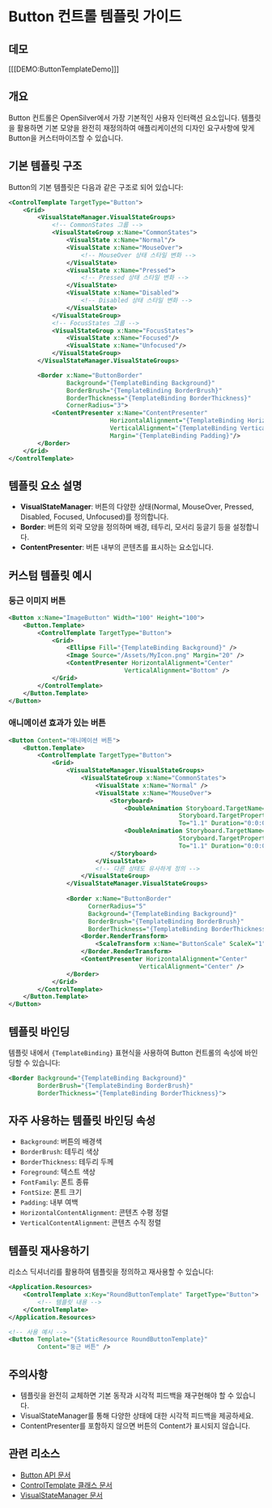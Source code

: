 # Button 컨트롤 템플릿 가이드

## 데모
[[[DEMO:ButtonTemplateDemo]]]

## 개요
Button 컨트롤은 OpenSilver에서 가장 기본적인 사용자 인터랙션 요소입니다. 템플릿을 활용하면 기본 모양을 완전히 재정의하여 애플리케이션의 디자인 요구사항에 맞게 Button을 커스터마이즈할 수 있습니다.

## 기본 템플릿 구조
Button의 기본 템플릿은 다음과 같은 구조로 되어 있습니다:

```xml
<ControlTemplate TargetType="Button">
    <Grid>
        <VisualStateManager.VisualStateGroups>
            <!-- CommonStates 그룹 -->
            <VisualStateGroup x:Name="CommonStates">
                <VisualState x:Name="Normal"/>
                <VisualState x:Name="MouseOver">
                    <!-- MouseOver 상태 스타일 변화 -->
                </VisualState>
                <VisualState x:Name="Pressed">
                    <!-- Pressed 상태 스타일 변화 -->
                </VisualState>
                <VisualState x:Name="Disabled">
                    <!-- Disabled 상태 스타일 변화 -->
                </VisualState>
            </VisualStateGroup>
            <!-- FocusStates 그룹 -->
            <VisualStateGroup x:Name="FocusStates">
                <VisualState x:Name="Focused"/>
                <VisualState x:Name="Unfocused"/>
            </VisualStateGroup>
        </VisualStateManager.VisualStateGroups>

        <Border x:Name="ButtonBorder"
                Background="{TemplateBinding Background}"
                BorderBrush="{TemplateBinding BorderBrush}"
                BorderThickness="{TemplateBinding BorderThickness}"
                CornerRadius="3">
            <ContentPresenter x:Name="ContentPresenter"
                            HorizontalAlignment="{TemplateBinding HorizontalContentAlignment}"
                            VerticalAlignment="{TemplateBinding VerticalContentAlignment}"
                            Margin="{TemplateBinding Padding}"/>
        </Border>
    </Grid>
</ControlTemplate>
```

## 템플릿 요소 설명
- **VisualStateManager**: 버튼의 다양한 상태(Normal, MouseOver, Pressed, Disabled, Focused, Unfocused)를 정의합니다.
- **Border**: 버튼의 외곽 모양을 정의하며 배경, 테두리, 모서리 둥글기 등을 설정합니다.
- **ContentPresenter**: 버튼 내부의 콘텐츠를 표시하는 요소입니다.

## 커스텀 템플릿 예시

### 둥근 이미지 버튼
```xml
<Button x:Name="ImageButton" Width="100" Height="100">
    <Button.Template>
        <ControlTemplate TargetType="Button">
            <Grid>
                <Ellipse Fill="{TemplateBinding Background}" />
                <Image Source="/Assets/MyIcon.png" Margin="20" />
                <ContentPresenter HorizontalAlignment="Center" 
                                VerticalAlignment="Bottom" />
            </Grid>
        </ControlTemplate>
    </Button.Template>
</Button>
```

### 애니메이션 효과가 있는 버튼
```xml
<Button Content="애니메이션 버튼">
    <Button.Template>
        <ControlTemplate TargetType="Button">
            <Grid>
                <VisualStateManager.VisualStateGroups>
                    <VisualStateGroup x:Name="CommonStates">
                        <VisualState x:Name="Normal" />
                        <VisualState x:Name="MouseOver">
                            <Storyboard>
                                <DoubleAnimation Storyboard.TargetName="ButtonScale" 
                                               Storyboard.TargetProperty="ScaleX"
                                               To="1.1" Duration="0:0:0.2" />
                                <DoubleAnimation Storyboard.TargetName="ButtonScale" 
                                               Storyboard.TargetProperty="ScaleY"
                                               To="1.1" Duration="0:0:0.2" />
                            </Storyboard>
                        </VisualState>
                        <!-- 다른 상태도 유사하게 정의 -->
                    </VisualStateGroup>
                </VisualStateManager.VisualStateGroups>
                
                <Border x:Name="ButtonBorder" 
                      CornerRadius="5"
                      Background="{TemplateBinding Background}"
                      BorderBrush="{TemplateBinding BorderBrush}"
                      BorderThickness="{TemplateBinding BorderThickness}">
                    <Border.RenderTransform>
                        <ScaleTransform x:Name="ButtonScale" ScaleX="1" ScaleY="1" />
                    </Border.RenderTransform>
                    <ContentPresenter HorizontalAlignment="Center" 
                                    VerticalAlignment="Center" />
                </Border>
            </Grid>
        </ControlTemplate>
    </Button.Template>
</Button>
```

## 템플릿 바인딩
템플릿 내에서 `{TemplateBinding}` 표현식을 사용하여 Button 컨트롤의 속성에 바인딩할 수 있습니다:

```xml
<Border Background="{TemplateBinding Background}"
        BorderBrush="{TemplateBinding BorderBrush}"
        BorderThickness="{TemplateBinding BorderThickness}">
```

## 자주 사용하는 템플릿 바인딩 속성
- `Background`: 버튼의 배경색
- `BorderBrush`: 테두리 색상
- `BorderThickness`: 테두리 두께
- `Foreground`: 텍스트 색상
- `FontFamily`: 폰트 종류
- `FontSize`: 폰트 크기
- `Padding`: 내부 여백
- `HorizontalContentAlignment`: 콘텐츠 수평 정렬
- `VerticalContentAlignment`: 콘텐츠 수직 정렬

## 템플릿 재사용하기
리소스 딕셔너리를 활용하여 템플릿을 정의하고 재사용할 수 있습니다:

```xml
<Application.Resources>
    <ControlTemplate x:Key="RoundButtonTemplate" TargetType="Button">
        <!-- 템플릿 내용 -->
    </ControlTemplate>
</Application.Resources>

<!-- 사용 예시 -->
<Button Template="{StaticResource RoundButtonTemplate}" 
        Content="둥근 버튼" />
```

## 주의사항
- 템플릿을 완전히 교체하면 기본 동작과 시각적 피드백을 재구현해야 할 수 있습니다.
- VisualStateManager를 통해 다양한 상태에 대한 시각적 피드백을 제공하세요.
- ContentPresenter를 포함하지 않으면 버튼의 Content가 표시되지 않습니다.

## 관련 리소스
- [Button API 문서]()
- [ControlTemplate 클래스 문서]()
- [VisualStateManager 문서]()
